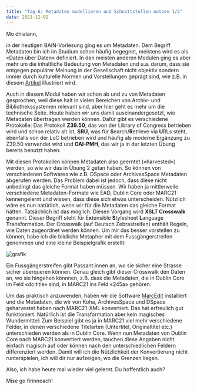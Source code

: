 ```yaml
---
title: "Tag 6: Metadaten modellieren und Schnittstellen nutzen 1/2"
date: 2021-12-02
---
```


Mo dhialann,

in der heutigen BAIN-Vorlesung ging es um Metadaten. Dem Begriff Metadaten bin ich im Studium schon häufig begegnet, meistens wird es als «Daten über Daten» definiert. In den meisten anderen Modulen ging es aber mehr um die inhaltliche Bedeutung von Metadaten und u.a. darum, dass sie entgegen populärer Meinung in der Gesellschaft nicht objektiv sondern immer durch kulturelle Normen und Vorstellungen geprägt sind, wie z.B. in diesem [Artikel](https://ebookcentral-proquest-com.ezproxy.fhgr.ch/lib/fh-ostschweiz/reader.action?docID=4644424&ppg=47) illustriert wird.

Auch in diesem Modul haben wir schon ab und zu von Metadaten gesprochen, weil diese halt in vielen Bereichen von Archiv- und Bibliothekssystemen relevant sind, aber hier geht es mehr um die technische Seite. Heute haben wir uns damit auseinandergesetzt, wie Metadaten übertragen werden können. Dafür gibt es verschiedene Protokolle: Das Protokoll **Z39.50**, das von der Library of Congress betrieben wird und schon relativ alt ist, **SRU**, was für **S**earch/**R**etrieve via **U**RLs steht, ebenfalls von der LoC betrieben wird und häufig als moderne Ergänzung zu Z39.50 verwendet wird und **OAI-PMH**, das wir ja in der letzten Übung bereits benutzt haben.

Mit diesen Protokollen können Metadaten also geerntet («harvested») werden, so wie wir das in Übung 2 getan haben. So können von verschiedenen Softwares wie z.B. DSpace oder ArchivesSpace Metadaten abgerufen werden. Das Problem dabei ist jedoch, dass diese nicht unbedingt das gleiche Format haben müssen. Wir haben ja mittlerweile verschiedene Metadaten-Formate wie EAD, Dublin Core oder MARC21 kennengelernt und wissen, dass diese sich etwas unterscheiden. Nützlich wäre es nun natürlich, wenn wir für die Metadaten das gleiche Format hätten. Tatsächlich ist das möglich. Diesen Vorgang wird **XSLT Crosswalk** genannt. Dieser Begriff steht für E**x**tensible **S**tylesheet **L**anguage **T**ransformation. Der Crosswalk (auf Deutsch Zebrastreifen) enthält Regeln, wie Daten zugeordnet werden können. Um mir das besser vorstellen zu können, habe ich die bildliche Metapher mit dem Fussgängerstreifen genommen und eine kleine Beispielgrafik erstellt:

![grafik](https://user-images.githubusercontent.com/90834649/151677106-0ee48b43-6ac4-420d-a38d-f6c562e98a34.png)

Ein Fussgängerstreifen gibt Passant:innen an, wo sie sicher eine Strasse sicher überqueren können. Genau gleich gibt dieser Crosswalk den Daten an, wo sie hingehen könnnen, z.B. dass die Metadaten, die in Dublin Core im Feld «dc:title» sind, in MARC21 ins Feld «245a» gehören.

Um das praktisch anzuwenden, haben wir die Software [MarcEdit](https://marcedit.reeset.net/) installiert und die Metadaten, die wir von Koha, ArchivesSpace und DSpace geharvestet haben nach MARC21-XML konvertiert. Das hat erfreulich gut funktioniert. Natürlich ist die Transformation aber kein magisches Wundermittel: Zum Beispiel gibt es ja in MARC21 viel mehr verschiedene Felder, in denen verschiedene Titelarten (Untertitel, Originaltitel etc.) unterschieden werden als in Dublin Core. Wenn nun Metadaten von Dublin Core nach MARC21 konvertiert werden, tauchen diese Angaben nicht einfach magisch auf oder können nach den unterschiedlichen Feldern differenziert werden. Damit will ich die Nützlichkeit der Konvertierung nicht runterspielen, ich will dir nur aufzeigen, wo die Grenzen liegen.

Also, ich habe heute mal wieder viel gelernt. Du hoffentlich auch?

Mise go fírinneach!
